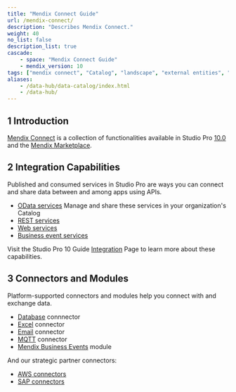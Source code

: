 ```yaml
---
title: "Mendix Connect Guide"
url: /mendix-connect/
description: "Describes Mendix Connect."
weight: 40
no_list: false
description_list: true
cascade:
    - space: "Mendix Connect Guide"
    - mendix_version: 10
tags: ["mendix connect", "Catalog", "landscape", "external entities", "external users", "governance"]
aliases:
    - /data-hub/data-catalog/index.html
    - /data-hub/
---
```


## 1 Introduction

[Mendix Connect](https://www.mendix.com/data-hub/) is a collection of functionalities available in Studio Pro [10.0](/releasenotes/studio-pro/10.0) and the [Mendix Marketplace](/appstore/). 

## 2 Integration Capabilities 

Published and consumed services in Studio Pro are ways you can connect and share data between and among apps using APIs. 

* [OData services](/refguide/integration/odata-services/)
Manage and share these services in your organization's Catalog
* [REST services](/refguide/integration/rest-services/)
* [Web services](/refguide/integration/web-services/)
* [Business event services](/refguide/business-event-services/)

Visit the Studio Pro 10 Guide [Integration](/refguide/integration/) Page to learn more about these capabilities.

## 3 Connectors and Modules

Platform-supported connectors and modules help you connect with and exchange data. 

* [Database](/appstore/connectors/database/) connnector
* [Excel](/appstore/connectors/email/) connector
* [Email](/appstore/connectors/email-connector/) connector
* [MQTT](/appstore/connectors/mqtt/) connector
* [Mendix Business Events](/appstore/modules/business-events/) module

And our strategic partner connectors:

* [AWS connectors](/appstore/aws-connectors/)
* [SAP connectors](/appstore/sap-connectors/)
